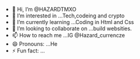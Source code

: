 - 👋 Hi, I’m @HAZARDTMXO
- 👀 I’m interested in ...Tech,codeing and crypto
- 🌱 I’m currently learning ...Coding in Html and Css 
- 💞️ I’m looking to collaborate on ...build websities.
- 📫 How to reach me ...IG @Hazard_currencze
- 😄 Pronouns: ...He 
- ⚡ Fun fact: ...

<!---
HAZARDTMXO/HAZARDTMXO is a ✨ special ✨ repository because its `README.md` (this file) appears on your GitHub profile.
You can click the Preview link to take a look at your changes.
--->
